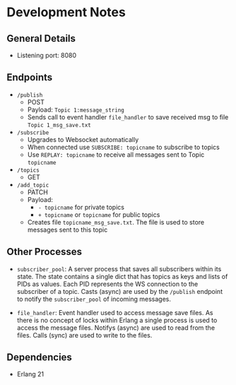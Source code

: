 Development Notes
=================

General Details
---------------

-	Listening port: 8080

Endpoints
---------

-	`/publish`
	-	POST
	-	Payload: `Topic 1:message_string`
	-	Sends call to event handler `file_handler` to save received msg to file `Topic 1_msg_save.txt`
-	`/subscribe`
	-	Upgrades to Websocket automatically
	-	When connected use `SUBSCRIBE: topicname` to subscribe to topics
	-	Use `REPLAY: topicname` to receive all messages sent to Topic `topicname`
-	`/topics`
	-	GET
-	`/add_topic`
	-	PATCH
	-	Payload:
		-	`- topicname` for private topics
		-	`+ topicname` or `topicname` for public topics
	-	Creates file `topicname_msg_save.txt`. The file is used to store messages sent to this topic

Other Processes
---------------

-	`subscriber_pool`: A server process that saves all subscribers within its state. The state contains a single dict that has topics as keys and lists of PIDs as values. Each PID represents the WS connection to the subscriber of a topic. Casts (async) are used by the `/publish` endpoint to notify the `subscriber_pool` of incoming messages.

-	`file_handler`: Event handler used to access message save files. As there is no concept of locks within Erlang a single process is used to access the message files. Notifys (async) are used to read from the files. Calls (sync) are used to write to the files.

Dependencies
------------

-	Erlang 21
